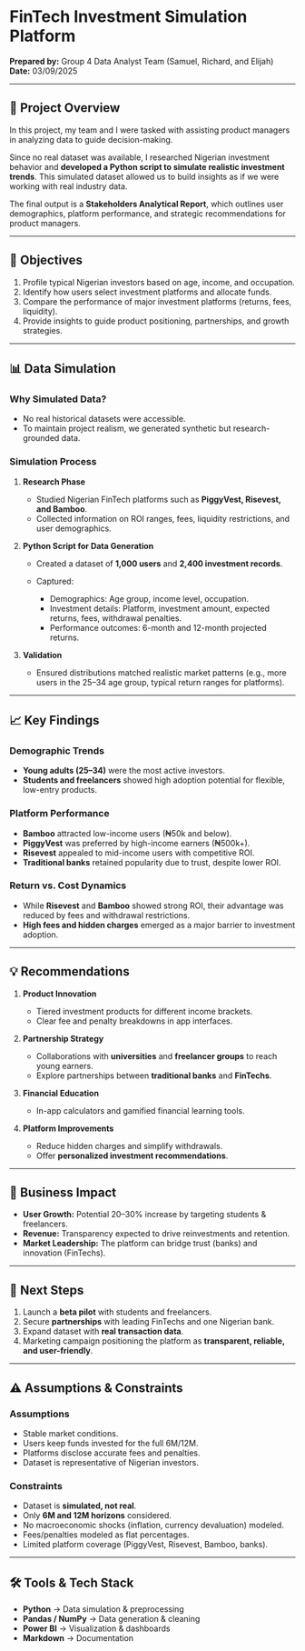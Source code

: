 # FinTech Investment Simulation Platform

**Prepared by:** Group 4 Data Analyst Team (Samuel, Richard, and Elijah)
**Date:** 03/09/2025

---

## 📌 Project Overview

In this project, my team and I were tasked with assisting product managers in analyzing data to guide decision-making.

Since no real dataset was available, I researched Nigerian investment behavior and **developed a Python script to simulate realistic investment trends**. This simulated dataset allowed us to build insights as if we were working with real industry data.

The final output is a **Stakeholders Analytical Report**, which outlines user demographics, platform performance, and strategic recommendations for product managers.

---

## 🎯 Objectives

1. Profile typical Nigerian investors based on age, income, and occupation.
2. Identify how users select investment platforms and allocate funds.
3. Compare the performance of major investment platforms (returns, fees, liquidity).
4. Provide insights to guide product positioning, partnerships, and growth strategies.

---

## 📊 Data Simulation

### Why Simulated Data?

* No real historical datasets were accessible.
* To maintain project realism, we generated synthetic but research-grounded data.

### Simulation Process

1. **Research Phase**

   * Studied Nigerian FinTech platforms such as **PiggyVest, Risevest, and Bamboo**.
   * Collected information on ROI ranges, fees, liquidity restrictions, and user demographics.

2. **Python Script for Data Generation**

   * Created a dataset of **1,000 users** and **2,400 investment records**.
   * Captured:

     * Demographics: Age group, income level, occupation.
     * Investment details: Platform, investment amount, expected returns, fees, withdrawal penalties.
     * Performance outcomes: 6-month and 12-month projected returns.

3. **Validation**

   * Ensured distributions matched realistic market patterns (e.g., more users in the 25–34 age group, typical return ranges for platforms).

---

## 📈 Key Findings

### Demographic Trends

* **Young adults (25–34)** were the most active investors.
* **Students and freelancers** showed high adoption potential for flexible, low-entry products.

### Platform Performance

* **Bamboo** attracted low-income users (₦50k and below).
* **PiggyVest** was preferred by high-income earners (₦500k+).
* **Risevest** appealed to mid-income users with competitive ROI.
* **Traditional banks** retained popularity due to trust, despite lower ROI.

### Return vs. Cost Dynamics

* While **Risevest** and **Bamboo** showed strong ROI, their advantage was reduced by fees and withdrawal restrictions.
* **High fees and hidden charges** emerged as a major barrier to investment adoption.

---

## 💡 Recommendations

1. **Product Innovation**

   * Tiered investment products for different income brackets.
   * Clear fee and penalty breakdowns in app interfaces.

2. **Partnership Strategy**

   * Collaborations with **universities** and **freelancer groups** to reach young earners.
   * Explore partnerships between **traditional banks** and **FinTechs**.

3. **Financial Education**

   * In-app calculators and gamified financial learning tools.

4. **Platform Improvements**

   * Reduce hidden charges and simplify withdrawals.
   * Offer **personalized investment recommendations**.

---

## 🚀 Business Impact

* **User Growth:** Potential 20–30% increase by targeting students & freelancers.
* **Revenue:** Transparency expected to drive reinvestments and retention.
* **Market Leadership:** The platform can bridge trust (banks) and innovation (FinTechs).

---

## 🔮 Next Steps

1. Launch a **beta pilot** with students and freelancers.
2. Secure **partnerships** with leading FinTechs and one Nigerian bank.
3. Expand dataset with **real transaction data**.
4. Marketing campaign positioning the platform as **transparent, reliable, and user-friendly**.

---

## ⚠️ Assumptions & Constraints

### Assumptions

* Stable market conditions.
* Users keep funds invested for the full 6M/12M.
* Platforms disclose accurate fees and penalties.
* Dataset is representative of Nigerian investors.

### Constraints

* Dataset is **simulated, not real**.
* Only **6M and 12M horizons** considered.
* No macroeconomic shocks (inflation, currency devaluation) modeled.
* Fees/penalties modeled as flat percentages.
* Limited platform coverage (PiggyVest, Risevest, Bamboo, banks).

---

## 🛠️ Tools & Tech Stack

* **Python** → Data simulation & preprocessing
* **Pandas / NumPy** → Data generation & cleaning
* **Power BI** → Visualization & dashboards
* **Markdown** → Documentation
